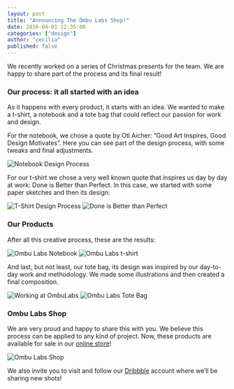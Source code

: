 ```yaml
---
layout: post
title: "Announcing The Ombu Labs Shop!"
date: 2016-04-01 12:35:00
categories: ["design"]
author: "cecilia"
published: false
---
```


We recently worked on a series of Christmas presents for the team. We are happy to share part of the process and its final result!

<!--more-->

### Our process: it all started with an idea

As it happens with every product, it starts with an idea. We wanted to make a t-shirt, a notebook and a tote bag that could reflect our passion for work and design.

For the notebook, we chose a quote by Otl Aicher: “Good Art Inspires, Good Design Motivates”. Here you can see part of the design process, with some tweaks and final adjustments.

<img src="/blog/assets/images/ombu-labs-shop/notebook-design-process.png" alt="Notebook Design Process" class="full-img">

For our t-shirt we chose a very well known quote that inspires us day by day at work: Done is Better than Perfect. In this case, we started with some paper sketches and then its design:

<img src="/blog/assets/images/ombu-labs-shop/lettering-1.jpg" alt="T-Shirt Design Process" class="full-img">
<img src="/blog/assets/images/ombu-labs-shop/lettering-2.png" alt="Done is Better than Perfect" class="full-img">


### Our Products
After all this creative process, these are the results:

<img src="/blog/assets/images/ombu-labs-shop/notebook.png" alt="Ombu Labs Notebook" class="full-img">

<img src="/blog/assets/images/ombu-labs-shop/t-shirt.png" alt="Ombu Labs t-shirt" class="full-img">

And last, but not least, our tote bag, its design was inspired by our day-to-day work and methodology. We made some illustrations and then created a final composition.

<img src="/blog/assets/images/ombu-labs-shop/working-at-ombulabs.gif" alt="Working at OmbuLabs" class="full-img">

<img src="/blog/assets/images/ombu-labs-shop/totebag.png" alt="Ombu Labs Tote Bag" class="full-img">

### Ombu Labs Shop

We are very proud and happy to share this with you. We believe this process can be applied to any kind of project. Now, these products are available for sale in our [online store](http://shop.ombulabs.com/)!

<img src="/blog/assets/images/ombu-labs-shop/shop.jpg" alt="Ombu Labs Shop" class="full-img">

We also invite you to visit and follow our [Dribbble](https://dribbble.com/OmbuLabs) account where we’ll be sharing new shots!
